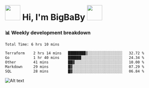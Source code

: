 <!-- Title -->
<h1>
    <img src="https://media.tenor.com/TlyRveJkgo4AAAAi/cloud-cloud-strife.gif" width="50"/>
    Hi, I'm BigBaBy
    <img src="https://media.tenor.com/TlyRveJkgo4AAAAi/cloud-cloud-strife.gif" width="50"/>
</h1>

<h3> 📊 Weekly development breakdown </h3>
<!-- waka-readme-stats -->

<!--START_SECTION:waka-->

```txt
Total Time: 6 hrs 10 mins

Terraform    2 hrs 14 mins   ████████▒░░░░░░░░░░░░░░░░   32.72 %
Go           1 hr 40 mins    ██████░░░░░░░░░░░░░░░░░░░   24.34 %
Other        41 mins         ██▓░░░░░░░░░░░░░░░░░░░░░░   10.00 %
Markdown     29 mins         █▓░░░░░░░░░░░░░░░░░░░░░░░   07.29 %
SQL          28 mins         █▓░░░░░░░░░░░░░░░░░░░░░░░   06.84 %
```

<!--END_SECTION:waka-->

![Alt text](https://spotify-recently-played-readme.vercel.app/api?user=21b7yx6vkj66csord5swswvza&count=10&width=1000)

